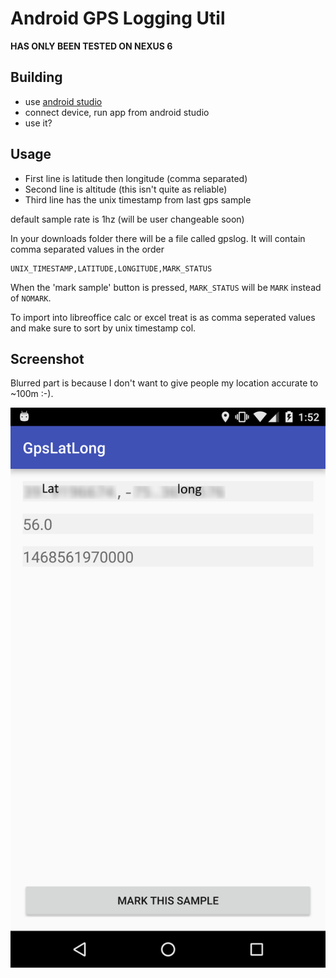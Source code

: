 # Android GPS Logging Util

**HAS ONLY BEEN TESTED ON NEXUS 6**

## Building

* use [android studio](https://developer.android.com/studio/index.html)
* connect device, run app from android studio
* use it?

## Usage

* First line is latitude then longitude (comma separated)
* Second line is altitude (this isn't quite as reliable)
* Third line has the unix timestamp from last gps sample

default sample rate is 1hz (will be user changeable soon)

In your downloads folder there will be a file called gpslog. It will contain comma separated values in the order

    UNIX_TIMESTAMP,LATITUDE,LONGITUDE,MARK_STATUS

When the 'mark sample' button is pressed, `MARK_STATUS` will be `MARK` instead of `NOMARK`.

To import into libreoffice calc or excel treat is as comma seperated values and make sure to sort by unix timestamp col.

## Screenshot

Blurred part is because I don't want to give people my location accurate to ~100m :-).

![screenshot of app](screenshot-2016-07-15-015313.png)

